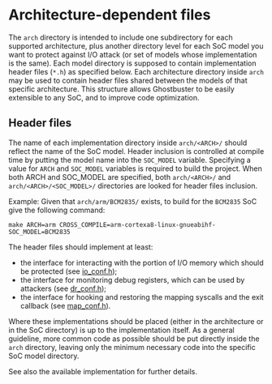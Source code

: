 Architecture-dependent files
============================

The `arch` directory is intended to include one subdirectory for each supported architecture,
plus another directory level for each SoC model you want to protect against I/O attack (or set of models whose implementation is the same).
Each model directory is supposed to contain implementation header files (`*.h`) as specified below.
Each architecture directory inside `arch` may be used to contain header files shared between the models of that specific architecture.
This structure allows Ghostbuster to be easily extensible to any SoC, and to improve code optimization.


Header files
------------

The name of each implementation directory inside `arch/<ARCH>/` should reflect the name of the SoC model.
Header inclusion is controlled at compile time by putting the model name into the `SOC_MODEL` variable.
Specifying a value for `ARCH` and `SOC_MODEL` variables is required to build the project.
When both ARCH and SOC_MODEL are specified, both `arch/<ARCH>/` and `arch/<ARCH>/<SOC_MODEL>/` directories are looked for header files inclusion.  

Example:
Given that `arch/arm/BCM2835/` exists, to build for the `BCM2835` SoC give the following command:  

`make ARCH=arm CROSS_COMPILE=arm-cortexa8-linux-gnueabihf- SOC_MODEL=BCM2835`  

The header files should implement at least:
- the interface for interacting with the portion of I/O memory which should be protected (see [io_conf.h](../inc/io_conf.h));
- the interface for monitoring debug registers, which can be used by attackers (see [dr_conf.h](../inc/dr_conf.h));
- the interface for hooking and restoring the mapping syscalls and the exit callback (see [map_conf.h](../inc/map_conf.h)).  

Where these implementations should be placed (either in the architecture or in the SoC directory) is up to the implementation itself.
As a general guideline, more common code as possible should be put directly inside the `arch` directory, leaving only the minimum
necessary code into the specific SoC model directory.  

See also the available implementation for further details.
